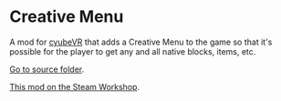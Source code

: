 # Creative Menu
A mod for [cyubeVR](https://store.steampowered.com/app/619500/cyubeVR/) that adds a Creative Menu to the game so that it's possible for the player to get any and all native blocks, items, etc.

[Go to source folder](<https://github.com/Albertbz/cyubeVR-CreativeMenu/tree/master/ProjectFolder/ProjectFiles/Source>).

[This mod on the Steam Workshop](https://steamcommunity.com/sharedfiles/filedetails/?id=2819601766).

